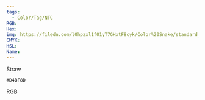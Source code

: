 ```yaml
---
tags:
  - Color/Tag/NTC
RGB:
Hex:
img: https://filedn.com/l0hpzxl1f01yT7GHxtF8cyk/Color%20Snake/standard_csv_to_svg//D4BF8D.svg
CMYK:
HSL:
Name:
---
```

Straw
```palette
#D4BF8D
```
RGB
